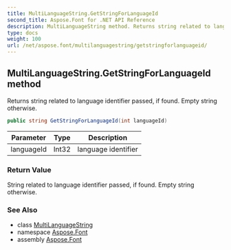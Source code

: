 ```yaml
---
title: MultiLanguageString.GetStringForLanguageId
second_title: Aspose.Font for .NET API Reference
description: MultiLanguageString method. Returns string related to language identifier passed if found. Empty string otherwise
type: docs
weight: 100
url: /net/aspose.font/multilanguagestring/getstringforlanguageid/
---
```

## MultiLanguageString.GetStringForLanguageId method

Returns string related to language identifier passed, if found. Empty string otherwise.

```csharp
public string GetStringForLanguageId(int languageId)
```

| Parameter | Type | Description |
| --- | --- | --- |
| languageId | Int32 | language identifier |

### Return Value

String related to language identifier passed, if found. Empty string otherwise.

### See Also

* class [MultiLanguageString](../)
* namespace [Aspose.Font](../../../aspose.font/)
* assembly [Aspose.Font](../../../)



